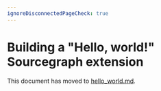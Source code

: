 ```yaml
---
ignoreDisconnectedPageCheck: true
---
```


# Building a "Hello, world!" Sourcegraph extension

This document has moved to [hello_world.md](hello_world.md).
